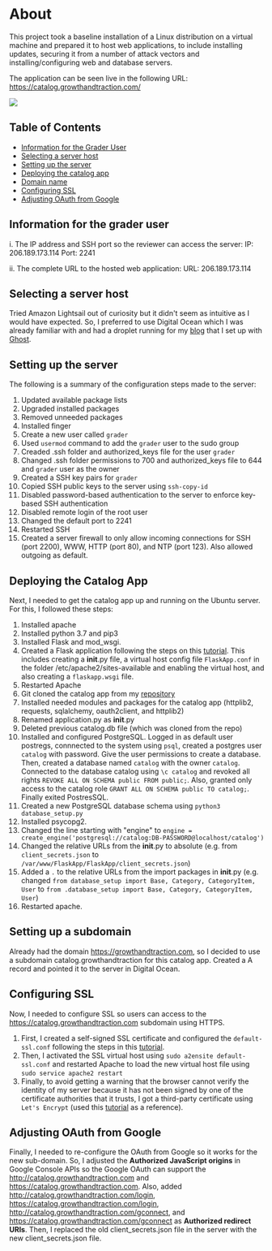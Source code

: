 # About

This project took a baseline installation of a Linux distribution on a virtual machine and prepared it to host web applications, to include installing updates, securing it from a number of attack vectors and installing/configuring web and database servers.

The application can be seen live in the following URL: https://catalog.growthandtraction.com/

![](https://i.ibb.co/VpXVPPq/Screen-Shot-2019-06-09-at-12-11-27-PM.png)


## Table of Contents

- [Information for the Grader User](#information-for-the-grader-user)
- [Selecting a server host](#selecting-a-server-host)
- [Setting up the server](#setting-up-the-server)
- [Deploying the catalog app](#deploying-the-catalog-app)
- [Domain name](#setting-up-a-subdomain)
- [Configuring SSL](#configuring-ssl)
- [Adjusting OAuth from Google](#adjusting-oauth-from-google)


## Information for the grader user

i. The IP address and SSH port so the reviewer can access the server: 
IP: 206.189.173.114
Port: 2241

ii. The complete URL to the hosted web application: 
URL: 206.189.173.114


## Selecting a server host

Tried Amazon Lightsail out of curiosity but it didn't seem as intuitive as I would have expected. So, I preferred to use Digital Ocean which I was already familiar with and had a droplet running for my [blog](https://growthandtraction.com/) that I set up with [Ghost](https://github.com/TryGhost/Ghost).


## Setting up the server

The following is a summary of the configuration steps made to the server:

1. Updated available package lists
2. Upgraded installed packages
3. Removed unneeded packages
4. Installed finger
5. Create a new user called `grader`
6. Used `usermod` command to add the `grader` user to the sudo group
7. Creaded .ssh folder and authorized_keys file for the user `grader`
8. Changed .ssh folder permissions to 700 and authorized_keys file to 644 and `grader` user as the owner
9. Created a SSH key pairs for `grader`
10. Copied SSH public keys to the server using `ssh-copy-id`
11. Disabled password-based authentication to the server to enforce key-based SSH authentication
12. Disabled remote login of the root user
13. Changed the default port to 2241
14. Restarted SSH
14. Created a server firewall to only allow incoming connections for SSH (port 2200), WWW, HTTP (port 80), and NTP (port 123). Also allowed outgoing as default.


## Deploying the Catalog App

Next, I needed to get the catalog app up and running on the Ubuntu server. For this, I followed these steps:

1. Installed apache
2. Installed python 3.7 and pip3
3. Installed Flask and mod_wsgi. 
4. Created a Flask application following the steps on this [tutorial](https://www.digitalocean.com/community/tutorials/how-to-deploy-a-flask-application-on-an-ubuntu-vps). This includes creating a __init__.py file, a virtual host config file `FlaskApp.conf` in the folder /etc/apache2/sites-available and enabling the virtual host, and also creating a `flaskapp.wsgi` file.
5. Restarted Apache
5. Git cloned the catalog app from my [repository](https://github.com/feconroses/item_catalog)
6. Installed needed modules and packages for the catalog app (httplib2, requests, sqlalchemy, oauth2client, and httplib2)
6. Renamed application.py as __init__.py
7. Deleted previous catalog.db file (which was cloned from the repo)
8. Installed and configured PostgreSQL. Logged in as default user postregs, connnected to the system using `psql`, created a postgres user `catalog` with password. Give the user permissions to create a database. Then, created a database named `catalog` with the owner `catalog`. Connected to the database catalog using `\c catalog` and revoked all rights `REVOKE ALL ON SCHEMA public FROM public;`. Also, granted only access to the catalog role `GRANT ALL ON SCHEMA public TO catalog;`. Finally exited PostresSQL.
9. Created a new PostgreSQL database schema using `python3 database_setup.py`
10. Installed psycopg2. 
11. Changed the line starting with "engine" to `engine = create_engine('postgresql://catalog:DB-PASSWORD@localhost/catalog')`
12. Changed the relative URLs from the __init__.py to absolute (e.g. from `client_secrets.json` to `/var/www/FlaskApp/FlaskApp/client_secrets.json`)
13. Added a `.` to the relative URLs from the import packages in __init__.py (e.g. changed `from database_setup import Base, Category, CategoryItem, User` to `from .database_setup import Base, Category, CategoryItem, User`)
14. Restarted apache. 


## Setting up a subdomain

Already had the domain https://growthandtraction.com, so I decided to use a subdomain catalog.growthandtraction for this catalog app. Created a A record and pointed it to the server in Digital Ocean.


## Configuring SSL

Now, I needed to configure SSL so users can access to the https://catalog.growthandtraction.com subdomain using HTTPS. 

1. First, I created a self-signed SSL certificate and configured the `default-ssl.conf` 
following the steps in this [tutorial](https://www.digitalocean.com/community/tutorials/how-to-create-a-ssl-certificate-on-apache-for-ubuntu-14-04). 
2. Then, I activated the SSL virtual host using `sudo a2ensite default-ssl.conf` and restarted Apache to load the new virtual host file using `sudo service apache2 restart`
3. Finally, to avoid getting a warning that the browser cannot verify the identity of my server because it has not been signed by one of the certificate authorities that it trusts, I got a third-party certificate using `Let's Encrypt` (used this [tutorial](https://www.digitalocean.com/community/tutorials/how-to-secure-apache-with-let-s-encrypt-on-ubuntu-18-04) as a reference).


## Adjusting OAuth from Google

Finally, I needed to re-configure the OAuth from Google so it works for the new sub-domain. So, I adjusted the **Authorized JavaScript origins** in Google Console APIs so the Google OAuth can support the http://catalog.growthandtraction.com and https://catalog.growthandtraction.com. Also, added http://catalog.growthandtraction.com/login, https://catalog.growthandtraction.com/login, http://catalog.growthandtraction.com/gconnect, and https://catalog.growthandtraction.com/gconnect as **Authorized redirect URIs**. Then, I replaced the old client_secrets.json file in the server with the new client_secrets.json file.